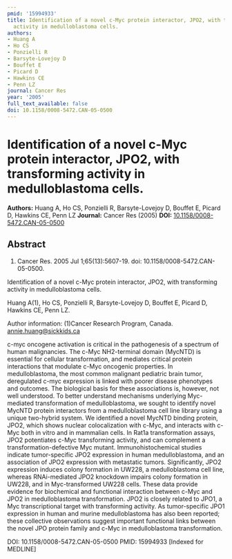 ```yaml
---
pmid: '15994933'
title: Identification of a novel c-Myc protein interactor, JPO2, with transforming
  activity in medulloblastoma cells.
authors:
- Huang A
- Ho CS
- Ponzielli R
- Barsyte-Lovejoy D
- Bouffet E
- Picard D
- Hawkins CE
- Penn LZ
journal: Cancer Res
year: '2005'
full_text_available: false
doi: 10.1158/0008-5472.CAN-05-0500
---
```


# Identification of a novel c-Myc protein interactor, JPO2, with transforming activity in medulloblastoma cells.
**Authors:** Huang A, Ho CS, Ponzielli R, Barsyte-Lovejoy D, Bouffet E, Picard D, Hawkins CE, Penn LZ
**Journal:** Cancer Res (2005)
**DOI:** [10.1158/0008-5472.CAN-05-0500](https://doi.org/10.1158/0008-5472.CAN-05-0500)

## Abstract

1. Cancer Res. 2005 Jul 1;65(13):5607-19. doi: 10.1158/0008-5472.CAN-05-0500.

Identification of a novel c-Myc protein interactor, JPO2, with transforming 
activity in medulloblastoma cells.

Huang A(1), Ho CS, Ponzielli R, Barsyte-Lovejoy D, Bouffet E, Picard D, Hawkins 
CE, Penn LZ.

Author information:
(1)Cancer Research Program, Canada. annie.huang@sickkids.ca

c-myc oncogene activation is critical in the pathogenesis of a spectrum of human 
malignancies. The c-Myc NH2-terminal domain (MycNTD) is essential for cellular 
transformation, and mediates critical protein interactions that modulate c-Myc 
oncogenic properties. In medulloblastoma, the most common malignant pediatric 
brain tumor, deregulated c-myc expression is linked with poorer disease 
phenotypes and outcomes. The biological basis for these associations is, 
however, not well understood. To better understand mechanisms underlying 
Myc-mediated transformation of medulloblastoma, we sought to identify novel 
MycNTD protein interactors from a medulloblastoma cell line library using a 
unique two-hybrid system. We identified a novel MycNTD binding protein, JPO2, 
which shows nuclear colocalization with c-Myc, and interacts with c-Myc both in 
vitro and in mammalian cells. In Rat1a transformation assays, JPO2 potentiates 
c-Myc transforming activity, and can complement a transformation-defective Myc 
mutant. Immunohistochemical studies indicate tumor-specific JPO2 expression in 
human medulloblastoma, and an association of JPO2 expression with metastatic 
tumors. Significantly, JPO2 expression induces colony formation in UW228, a 
medulloblastoma cell line, whereas RNAi-mediated JPO2 knockdown impairs colony 
formation in UW228, and in Myc-transformed UW228 cells. These data provide 
evidence for biochemical and functional interaction between c-Myc and JPO2 in 
medulloblastoma transformation. JPO2 is closely related to JPO1, a Myc 
transcriptional target with transforming activity. As tumor-specific JPO1 
expression in human and murine medulloblastoma has also been reported; these 
collective observations suggest important functional links between the novel JPO 
protein family and c-Myc in medulloblastoma transformation.

DOI: 10.1158/0008-5472.CAN-05-0500
PMID: 15994933 [Indexed for MEDLINE]
